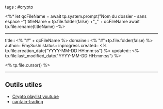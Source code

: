 
tags : #crypto

<%*
let qcFileName = await tp.system.prompt("Nom du dossier - sans espace -")
titleName = tp.file.folder(false) +"_" + qcFileName
await tp.file.rename(titleName)
-%>

---

title:: <% "#" + qcFileName %>
domaine:: <% "#"+tp.file.folder(false) %>
author:: EmySushi
status:: inprogress
created:: <% tp.file.creation_date("YYYY-MM-DD HH:mm:ss") %>
updated:: <% tp.file.last_modified_date("YYYY-MM-DD HH:mm:ss") %>

<% tp.file.cursor() %>

---







## Outils utiles

-   [Crypto playlist youtube](https://www.youtube.com/playlist?list=PL-eMoIHaC-ssjIoyHUPFT9t-6D92XmFZI) 
-   [captain-trading](https://captain-trading.com/) 
